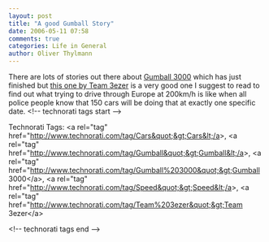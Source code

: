 ```yaml
---
layout: post
title: "A good Gumball Story"
date: 2006-05-11 07:58
comments: true
categories: Life in General
author: Oliver Thylmann
---
```




There are lots of stories out there about [Gumball 3000](http://wwww.gumball3000.com/) which has just finished but [this one by Team 3ezer](http://www.gumball3000blog.com/2006/05/10/2006-gumball-3000-by-team-3ezer/) is a very good one I suggest to read to find out what trying to drive through Europe at 200km/h is like when all police people know that 150 cars will be doing that at exactly one specific date.
&lt;!-- technorati tags start --&gt;

Technorati Tags: &lt;a rel=&quot;tag&quot; href=&quot;http://www.technorati.com/tag/Cars&quot;&gt;Cars&lt;/a&gt;, &lt;a rel=&quot;tag&quot; href=&quot;http://www.technorati.com/tag/Gumball&quot;&gt;Gumball&lt;/a&gt;, &lt;a rel=&quot;tag&quot; href=&quot;http://www.technorati.com/tag/Gumball%203000&quot;&gt;Gumball 3000&lt;/a&gt;, &lt;a rel=&quot;tag&quot; href=&quot;http://www.technorati.com/tag/Speed&quot;&gt;Speed&lt;/a&gt;, &lt;a rel=&quot;tag&quot; href=&quot;http://www.technorati.com/tag/Team%203ezer&quot;&gt;Team 3ezer&lt;/a&gt;

&lt;!-- technorati tags end --&gt;

